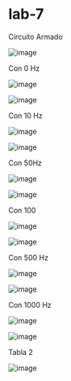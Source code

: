 # lab-7
Circuito Armado

![image](https://user-images.githubusercontent.com/116817673/218095617-acb8a6f7-3afa-404c-88de-6ce20adf459d.png)

Con 0 Hz

![image](https://user-images.githubusercontent.com/116817673/218095684-bc8c43d6-6e7e-4dc3-a364-0439430fa60d.png)

![image](https://user-images.githubusercontent.com/116817673/218095722-b3f8dbf1-aad2-4054-8e22-419550082ebe.png)

Con 10 Hz

![image](https://user-images.githubusercontent.com/116817673/218095847-c843fec2-581b-4bb8-8d19-b023ec3297d4.png)

![image](https://user-images.githubusercontent.com/116817673/218095858-3cc7d4d4-4835-48c4-a5fd-5bb18daa0c9a.png)

Con 50Hz

![image](https://user-images.githubusercontent.com/116817673/218096085-40cf01f6-bbbc-4f4c-a337-39a8ac2186f5.png)

![image](https://user-images.githubusercontent.com/116817673/218095959-9489b713-769c-482e-b660-0f5079ae0d4a.png)

Con 100 

![image](https://user-images.githubusercontent.com/116817673/218096130-492e25cf-2a93-4f76-bda3-86a721eac783.png)

![image](https://user-images.githubusercontent.com/116817673/218096157-f005eb6e-8cac-4fd2-8384-7a6ddac02b96.png)

Con 500 Hz

![image](https://user-images.githubusercontent.com/116817673/218096323-47a6c3b7-0e92-47bc-9fad-f38923e17481.png)

![image](https://user-images.githubusercontent.com/116817673/218096341-d9009613-d05a-4cac-b793-39719c9fa678.png)

Con 1000 Hz

![image](https://user-images.githubusercontent.com/116817673/218096379-ae916190-2c2b-4a52-85ed-6cb1bbf2e7a0.png)

![image](https://user-images.githubusercontent.com/116817673/218096399-3a4614c4-54f0-469d-b95c-97e653e4ef22.png)

Tabla 2

![image](https://user-images.githubusercontent.com/116817673/218096492-acee55f7-cdf4-4751-9dec-ce79c997d97d.png)






